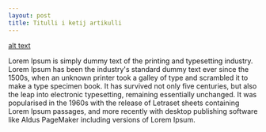 ```yaml
---
layout: post
title: Titulli i ketij artikulli
---
```


[alt text](http://i.imgur.com/PMtWEpg.jpg)

Lorem Ipsum is simply dummy text of the printing and typesetting industry. Lorem Ipsum has been the industry's standard dummy
text ever since the 1500s, when an unknown printer took a galley of type and scrambled it to make a type specimen book.
It has survived not only five centuries, but also the leap into electronic typesetting, remaining essentially unchanged.
It was popularised in the 1960s with the release of Letraset sheets containing Lorem Ipsum passages, and more recently with
desktop publishing software like Aldus PageMaker including versions of Lorem Ipsum.
